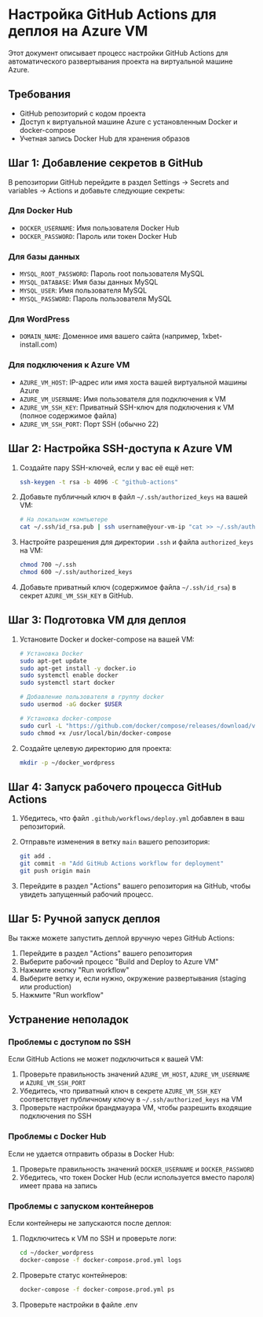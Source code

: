 # Настройка GitHub Actions для деплоя на Azure VM

Этот документ описывает процесс настройки GitHub Actions для автоматического развертывания проекта на виртуальной машине Azure.

## Требования

- GitHub репозиторий с кодом проекта
- Доступ к виртуальной машине Azure с установленным Docker и docker-compose
- Учетная запись Docker Hub для хранения образов

## Шаг 1: Добавление секретов в GitHub

В репозитории GitHub перейдите в раздел Settings -> Secrets and variables -> Actions и добавьте следующие секреты:

### Для Docker Hub

- `DOCKER_USERNAME`: Имя пользователя Docker Hub
- `DOCKER_PASSWORD`: Пароль или токен Docker Hub

### Для базы данных

- `MYSQL_ROOT_PASSWORD`: Пароль root пользователя MySQL
- `MYSQL_DATABASE`: Имя базы данных MySQL
- `MYSQL_USER`: Имя пользователя MySQL
- `MYSQL_PASSWORD`: Пароль пользователя MySQL

### Для WordPress

- `DOMAIN_NAME`: Доменное имя вашего сайта (например, 1xbet-install.com)

### Для подключения к Azure VM

- `AZURE_VM_HOST`: IP-адрес или имя хоста вашей виртуальной машины Azure
- `AZURE_VM_USERNAME`: Имя пользователя для подключения к VM
- `AZURE_VM_SSH_KEY`: Приватный SSH-ключ для подключения к VM (полное содержимое файла)
- `AZURE_VM_SSH_PORT`: Порт SSH (обычно 22)

## Шаг 2: Настройка SSH-доступа к Azure VM

1. Создайте пару SSH-ключей, если у вас её ещё нет:
   ```bash
   ssh-keygen -t rsa -b 4096 -C "github-actions"
   ```

2. Добавьте публичный ключ в файл `~/.ssh/authorized_keys` на вашей VM:
   ```bash
   # На локальном компьютере
   cat ~/.ssh/id_rsa.pub | ssh username@your-vm-ip "cat >> ~/.ssh/authorized_keys"
   ```

3. Настройте разрешения для директории `.ssh` и файла `authorized_keys` на VM:
   ```bash
   chmod 700 ~/.ssh
   chmod 600 ~/.ssh/authorized_keys
   ```

4. Добавьте приватный ключ (содержимое файла `~/.ssh/id_rsa`) в секрет `AZURE_VM_SSH_KEY` в GitHub.

## Шаг 3: Подготовка VM для деплоя

1. Установите Docker и docker-compose на вашей VM:
   ```bash
   # Установка Docker
   sudo apt-get update
   sudo apt-get install -y docker.io
   sudo systemctl enable docker
   sudo systemctl start docker
   
   # Добавление пользователя в группу docker
   sudo usermod -aG docker $USER
   
   # Установка docker-compose
   sudo curl -L "https://github.com/docker/compose/releases/download/v2.18.1/docker-compose-$(uname -s)-$(uname -m)" -o /usr/local/bin/docker-compose
   sudo chmod +x /usr/local/bin/docker-compose
   ```

2. Создайте целевую директорию для проекта:
   ```bash
   mkdir -p ~/docker_wordpress
   ```

## Шаг 4: Запуск рабочего процесса GitHub Actions

1. Убедитесь, что файл `.github/workflows/deploy.yml` добавлен в ваш репозиторий.

2. Отправьте изменения в ветку `main` вашего репозитория:
   ```bash
   git add .
   git commit -m "Add GitHub Actions workflow for deployment"
   git push origin main
   ```

3. Перейдите в раздел "Actions" вашего репозитория на GitHub, чтобы увидеть запущенный рабочий процесс.

## Шаг 5: Ручной запуск деплоя

Вы также можете запустить деплой вручную через GitHub Actions:

1. Перейдите в раздел "Actions" вашего репозитория
2. Выберите рабочий процесс "Build and Deploy to Azure VM"
3. Нажмите кнопку "Run workflow"
4. Выберите ветку и, если нужно, окружение развертывания (staging или production)
5. Нажмите "Run workflow"

## Устранение неполадок

### Проблемы с доступом по SSH

Если GitHub Actions не может подключиться к вашей VM:

1. Проверьте правильность значений `AZURE_VM_HOST`, `AZURE_VM_USERNAME` и `AZURE_VM_SSH_PORT`
2. Убедитесь, что приватный ключ в секрете `AZURE_VM_SSH_KEY` соответствует публичному ключу в `~/.ssh/authorized_keys` на VM
3. Проверьте настройки брандмауэра VM, чтобы разрешить входящие подключения по SSH

### Проблемы с Docker Hub

Если не удается отправить образы в Docker Hub:

1. Проверьте правильность значений `DOCKER_USERNAME` и `DOCKER_PASSWORD`
2. Убедитесь, что токен Docker Hub (если используется вместо пароля) имеет права на запись

### Проблемы с запуском контейнеров

Если контейнеры не запускаются после деплоя:

1. Подключитесь к VM по SSH и проверьте логи:
   ```bash
   cd ~/docker_wordpress
   docker-compose -f docker-compose.prod.yml logs
   ```

2. Проверьте статус контейнеров:
   ```bash
   docker-compose -f docker-compose.prod.yml ps
   ```

3. Проверьте настройки в файле .env 